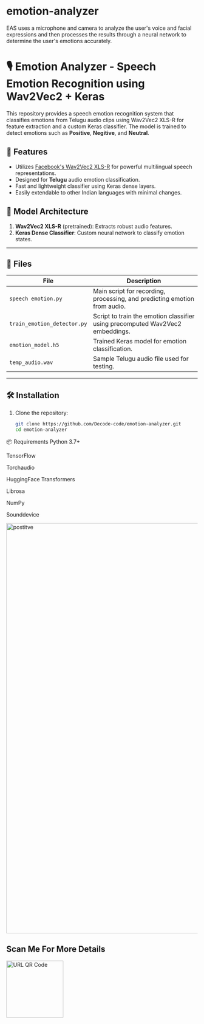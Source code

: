 # emotion-analyzer
EAS uses a microphone and camera to analyze the user's voice and facial expressions and then processes the results through a neural network to determine the user's emotions accurately.
# 🎙️ Emotion Analyzer - Speech Emotion Recognition using Wav2Vec2 + Keras

This repository provides a speech emotion recognition system that classifies emotions from Telugu audio clips using Wav2Vec2 XLS-R for feature extraction and a custom Keras classifier. The model is trained to detect emotions such as **Positive**, **Negitive**, and **Neutral**.

## 🚀 Features

- Utilizes [Facebook's Wav2Vec2 XLS-R](https://huggingface.co/facebook/wav2vec2-large-xlsr-53) for powerful multilingual speech representations.
- Designed for **Telugu** audio emotion classification.
- Fast and lightweight classifier using Keras dense layers.
- Easily extendable to other Indian languages with minimal changes.

## 🧠 Model Architecture

1. **Wav2Vec2 XLS-R** (pretrained): Extracts robust audio features.
2. **Keras Dense Classifier**: Custom neural network to classify emotion states.

---

## 📁 Files

| File | Description |
|------|-------------|
| `speech emotion.py` | Main script for recording, processing, and predicting emotion from audio. |
| `train_emotion_detector.py` | Script to train the emotion classifier using precomputed Wav2Vec2 embeddings. |
| `emotion_model.h5` | Trained Keras model for emotion classification. |
| `temp_audio.wav` | Sample Telugu audio file used for testing. |

---

## 🛠️ Installation

1. Clone the repository:
   ```bash
   git clone https://github.com/Decode-code/emotion-analyzer.git
   cd emotion-analyzer


📦 Requirements
Python 3.7+

TensorFlow

Torchaudio

HuggingFace Transformers

Librosa

NumPy

Sounddevice


<img width="1080" alt="postitve" src="https://github.com/user-attachments/assets/569859b4-7275-4d3a-a747-f1633d0b29bb" />



## Scan Me For More Details 

<img src="https://github.com/user-attachments/assets/06912cc6-28a8-4a05-baab-9591ffec3e20" alt="URL QR Code" width="150"/>
